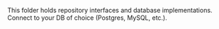 This folder holds repository interfaces and database implementations. Connect to your DB of choice (Postgres, MySQL, etc.).